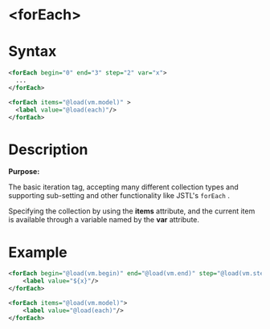 # &lt;forEach>
Syntax
======
```xml
<forEach begin="0" end="3" step="2" var="x">
  ...
</forEach>
```

```xml
<forEach items="@load(vm.model)" >
  <label value="@load(each)"/>
</forEach>
```

Description
===========
**Purpose:**

The basic iteration tag, accepting many different collection types and supporting sub-setting and other functionality like JSTL's `forEach` .

Specifying the collection by using the **items** attribute, and the current item is available through a variable named by the **var** attribute.


Example
=======
```xml
<forEach begin="@load(vm.begin)" end="@load(vm.end)" step="@load(vm.step)" var="x">
	<label value="${x}"/>
</forEach>
```

```xml
<forEach items="@load(vm.model)">
	<label value="@load(each)"/>
</forEach>
```
